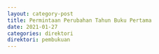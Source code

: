```yaml
---
layout: category-post
title: Permintaan Perubahan Tahun Buku Pertama
date: 2021-01-27
categories: direktori
direktori: pembukuan
---
```

